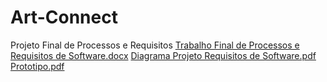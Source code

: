 # Art-Connect
Projeto Final de Processos e Requisitos
[Trabalho Final de Processos e Requisitos de Software.docx](https://github.com/Masterofdarkdarkness/Art-Connect/files/15491080/Trabalho.Final.de.Processos.e.Requisitos.de.Software.docx)
[Diagrama Projeto Requisitos de Software.pdf](https://github.com/Masterofdarkdarkness/Art-Connect/files/15491083/Diagrama.Projeto.Requisitos.de.Software.pdf)
[Prototipo.pdf](https://github.com/Masterofdarkdarkness/Art-Connect/files/15491089/Prototipo.pdf)
